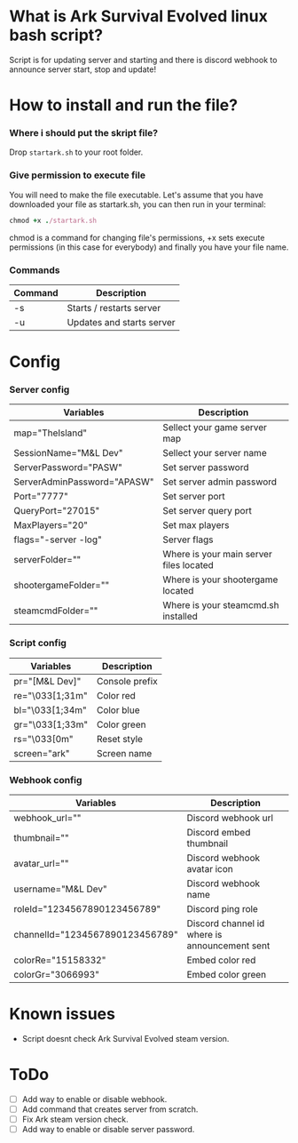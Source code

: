 # What is Ark Survival Evolved linux bash script?
Script is for updating server and starting and there is discord webhook to announce server start, stop and update!

# How to install and run the file?
### Where i should put the skript file?
Drop `startark.sh` to your root folder.

### Give permission to execute file
You will need to make the file executable. Let's assume that you have downloaded your file as startark.sh, you can then run in your terminal:
```ruby
chmod +x ./startark.sh
```
chmod is a command for changing file's permissions, +x sets execute permissions (in this case for everybody) and finally you have your file name.

### Commands
| Command | Description |
| --- | --- |
| -s | Starts / restarts server |
| -u | Updates and starts server |

# Config
### Server config
| Variables | Description |
| --- | --- |
| map="TheIsland" | Sellect your game server map |
| SessionName="M&L Dev" | Sellect your server name |
| ServerPassword="PASW" | Set server password |
| ServerAdminPassword="APASW" | Set server admin password |
| Port="7777" | Set server port |
| QueryPort="27015" | Set server query port |
| MaxPlayers="20" | Set max players |
| flags="-server -log" | Server flags |
| serverFolder="" | Where is your main server files located |
| shootergameFolder="" | Where is your shootergame located |
| steamcmdFolder="" | Where is your steamcmd.sh installed |

### Script config
| Variables | Description |
| --- | --- |
| pr="[M&L Dev]" | Console prefix |
| re="\033[1;31m" | Color red |
| bl="\033[1;34m" | Color blue |
| gr="\033[1;33m" | Color green |
| rs="\033[0m" | Reset style |
| screen="ark" | Screen name |


### Webhook config
| Variables | Description |
| --- | --- |
| webhook_url="" | Discord webhook url |
| thumbnail="" | Discord embed thumbnail |
| avatar_url="" | Discord webhook avatar icon |
| username="M&L Dev" | Discord webhook name |
| roleId="1234567890123456789" | Discord ping role |
| channelId="1234567890123456789" | Discord channel id where is announcement sent |
| colorRe="15158332" | Embed color red |
| colorGr="3066993" | Embed color green |

# Known issues
* Script doesnt check Ark Survival Evolved steam version.

# ToDo
- [ ] Add way to enable or disable webhook.
- [ ] Add command that creates server from scratch.
- [ ] Fix Ark steam version check.
- [ ] Add way to enable or disable server password.
